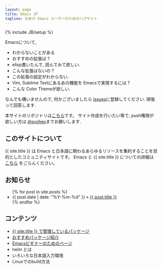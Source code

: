 ```yaml
---
layout: page
title: Emacs JP
tagline: 日本の Emacs ユーザーのためのハブサイト
---
```

{% include JB/setup %}

Emacsについて,

* わからないことがある
* おすすめの拡張は ?
* elisp書いたんで, 読んでみて欲しい.
* こんな拡張はないの ?
* この拡張の設定がわからない.
* Vim, Sublime Textにあるあの機能を Emacsで実現するには ?
* こんな Color Themeが欲しい.

なんでも構いませんので, 何かございましたら [issues](https://github.com/emacs-jp/issues/issues)に登録してください. 頑張って回答します.

本サイトのリポジトリは[こちら](https://github.com/emacs-jp/emacs-jp.github.com)です。
サイト作成を行いたい等で, push権限が欲しい方は [@syohex](https://twitter.com/syohex/)までお願いします.

## このサイトについて
{{ site.title }} は Emacs と日本語に関わるあらゆるリソースを集約することを目的としたコミュニティサイトです。
Emacs と {{ site.title }} についての詳細は [こちら](./about.html) をごらんください。

## お知らせ

<ul class="posts">
  {% for post in site.posts %}
    <li><span>{{ post.date | date: "%Y-%m-%d" }}</span> &raquo; <a href="{{ BASE_PATH }}{{ post.url }}">{{ post.title }}</a></li>
  {% endfor %}
</ul>

## コンテンツ

* [{{ site.title }} で管理しているパッケージ](/maintenances/)
* [おすすめパッケージ紹介](/packages/)
* [Emacsビギナーのためのページ](/beginner.html)
* helm とは
* いろいろな日本語入力環境
* Linuxでのbuild方法
